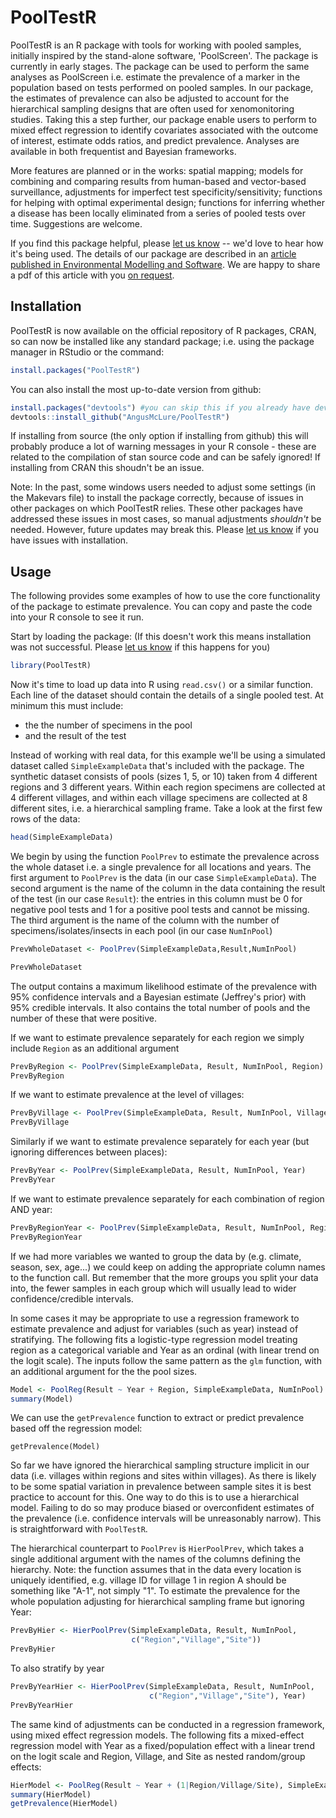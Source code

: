 # PoolTestR
PoolTestR is an R package with tools for working with pooled samples, initially inspired by the stand-alone software, 'PoolScreen'. The package is currently in early stages. The package can be used to perform the same analyses as PoolScreen i.e. estimate the prevalence of a marker in the population based on tests performed on pooled samples. In our package, the estimates of prevalence can also be adjusted to account for the hierarchical sampling designs that are often used for xenomonitoring studies. Taking this a step further, our package enable users to perform to mixed effect regression to identify covariates associated with the outcome of interest, estimate odds ratios, and predict prevalence. Analyses are available in both frequentist and Bayesian frameworks. 

More features are planned or in the works: spatial mapping; models for combining and comparing results from human-based and vector-based surveillance, adjustments for imperfect test specificity/sensitivity; functions for helping with optimal experimental design; functions for inferring whether a disease has been locally eliminated from a series of pooled tests over time. Suggestions are welcome.

If you find this package helpful, please [let us know](mailto:angus.mclure@anu.edu.au) -- we'd love to hear how it's being used. The details of our package are described in an [article published in Environmental Modelling and Software](https://doi.org/10.1016/j.envsoft.2021.105158). We are happy to share a pdf of this article with you [on request](mailto:angus.mclure@anu.edu.au).

## Installation

PoolTestR is now available on the official repository of R packages, CRAN, so can now be installed like any standard package; i.e. using the package manager in RStudio or the command:

```R
install.packages("PoolTestR")
```

You can also install the most up-to-date version from github:

```R
install.packages("devtools") #you can skip this if you already have devtools installed
devtools::install_github("AngusMcLure/PoolTestR")
```

If installing from source (the only option if installing from github) this will probably produce a lot of warning messages in your R console - these are related to the compilation of stan source code and can be safely ignored! If installing from CRAN this shoudn't be an issue.

Note: In the past, some windows users needed to adjust some settings (in the Makevars file) to install the package correctly, because of issues in other packages on which PoolTestR relies. These other packages have addressed these issues in most cases, so manual adjustments *shouldn't* be needed. However, future updates may break this. Please [let us know](mailto:angus.mclure@anu.edu.au) if you have issues with installation. 

## Usage

The following provides some examples of how to use the core functionality of the package to estimate prevalence. You can copy and paste the code into your R console to see it run.

Start by loading the package: (If this doesn't work this means installation was not successful. Please [let us know](mailto:angus.mclure@anu.edu.au) if this happens for you)
```R
library(PoolTestR)
```

Now it's time to load up data into R using `read.csv()` or a similar function. Each line of the dataset should contain the details of a single pooled test. At minimum this must include:
 * the the number of specimens in the pool
 * and the result of the test

Instead of working with real data, for this example we'll be using a simulated dataset called ```SimpleExampleData``` that's included with the package. The synthetic dataset consists of pools (sizes 1, 5, or 10) taken from 4 different regions and 3 different years. Within each region specimens are collected at 4 different villages, and within each village specimens are collected at 8 different sites, i.e. a hierarchical sampling frame. Take a look at the first few rows of the data:

```R
head(SimpleExampleData)
```

We begin by using the function ```PoolPrev``` to estimate the prevalence across the whole dataset i.e. a single prevalence for all locations and years. The first argument to ```PoolPrev``` is the data (in our case ```SimpleExampleData```). The second argument is the name of the column in the data containing the result of the test (in our case ```Result```): the entries in this column must be 0 for negative pool tests and 1 for a positive pool tests and cannot be missing. The third argument is the name of the column with the number of specimens/isolates/insects in each pool (in our case ```NumInPool```)

```R
PrevWholeDataset <- PoolPrev(SimpleExampleData,Result,NumInPool)

PrevWholeDataset 
```
The output contains a maximum likelihood estimate of the prevalence with 95% confidence intervals and a Bayesian estimate (Jeffrey's prior) with 95% credible intervals. It also contains the total number of pools and the number of these that were positive.

If we want to estimate prevalence separately for each region we simply include ```Region``` as an additional argument
```R
PrevByRegion <- PoolPrev(SimpleExampleData, Result, NumInPool, Region)
PrevByRegion
```
If we want to estimate prevalence at the level of villages:
```R
PrevByVillage <- PoolPrev(SimpleExampleData, Result, NumInPool, Village)
PrevByVillage
```
Similarly if we want to estimate prevalence separately for each year (but ignoring differences between places):
```R
PrevByYear <- PoolPrev(SimpleExampleData, Result, NumInPool, Year)
PrevByYear
```
If we want to estimate prevalence separately for each combination of region AND year:
```R
PrevByRegionYear <- PoolPrev(SimpleExampleData, Result, NumInPool, Region, Year)
PrevByRegionYear
```

If we had more variables we wanted to group the data by (e.g. climate, season, sex, age...) we could keep on adding the appropriate column names to the function call. But remember that the more groups you split your data into, the fewer samples in each group which will usually lead to wider confidence/credible intervals.

In some cases it may be appropriate to use a regression framework to estimate prevalence and adjust for variables (such as year) instead of stratifying. The following fits a logistic-type regression model treating region as a categorical variable and Year as an ordinal (with linear trend on the logit scale). The inputs follow the same pattern as the ```glm``` function, with an additional argument for the the pool sizes.

```R
Model <- PoolReg(Result ~ Year + Region, SimpleExampleData, NumInPool)
summary(Model)
```

We can use the ```getPrevalence``` function to extract or predict prevalence based off the regression model:
```
getPrevalence(Model)
```

So far we have ignored the hierarchical sampling structure implicit in our data (i.e. villages within regions and sites within villages). As there is likely to be some spatial variation in prevalence between sample sites it is best practice to account for this. One way to do this is to use a hierarchical model. Failing to do so may produce biased or overconfident estimates of the prevalence (i.e. confidence intervals will be unreasonably narrow). This is straightforward with ```PoolTestR```.

The hierarchical counterpart to ```PoolPrev``` is ```HierPoolPrev```, which takes a single additional argument with the names of the columns defining the hierarchy. Note: the function assumes that in the data every location is uniquely identified, e.g. village ID for village 1 in region A should be something like "A-1", not simply "1". To estimate the prevalence for the whole population adjusting for hierarchical sampling frame but ignoring Year:

```R
PrevByHier <- HierPoolPrev(SimpleExampleData, Result, NumInPool,
                           c("Region","Village","Site"))
PrevByHier
```

To also stratify by year

```R
PrevByYearHier <- HierPoolPrev(SimpleExampleData, Result, NumInPool, 
                               c("Region","Village","Site"), Year)
PrevByYearHier
```

The same kind of adjustments can be conducted in a regression framework, using mixed effect regression models. The following fits a mixed-effect regression model with Year as a fixed/population effect with a linear trend on the logit scale and Region, Village, and Site as nested random/group effects:

```R
HierModel <- PoolReg(Result ~ Year + (1|Region/Village/Site), SimpleExampleData, NumInPool)
summary(HierModel)
getPrevalence(HierModel)
```



